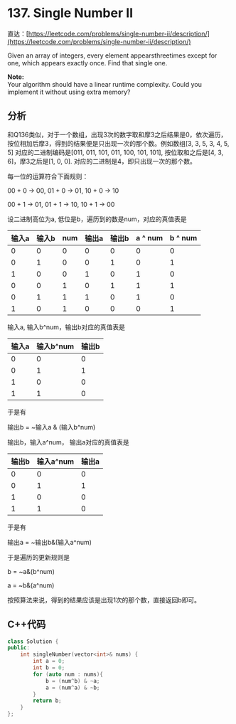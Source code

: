 # 137. Single Number II

直达：[https://leetcode.com/problems/single-number-ii/description/](https://leetcode.com/problems/single-number-ii/description/)

Given an array of integers, every element appearsthreetimes except for one, which appears exactly once. Find that single one.

**Note:**  
Your algorithm should have a linear runtime complexity. Could you implement it without using extra memory?

## 分析

和Q136类似，对于一个数组，出现3次的数字取和摩3之后结果是0，依次遍历，按位相加后摩3，得到的结果便是只出现一次的那个数。例如数组\[3, 3, 5, 3, 4, 5, 5\] 对应的二进制编码是\[011, 011, 101, 011, 100, 101, 101\], 按位取和之后是\[4, 3, 6\]，摩3之后是\[1, 0, 0\]. 对应的二进制是4，即只出现一次的那个数。

每一位的运算符合下面规则：

00 + 0 -&gt; 00, 01 + 0 -&gt; 01, 10 + 0 -&gt; 10

00 + 1 -&gt; 01, 01 + 1 -&gt; 10, 10 + 1 -&gt; 00

设二进制高位为a, 低位是b，遍历到的数是num，对应的真值表是 

| 输入a | 输入b | num | 输出a | 输出b | a ^ num | b ^ num |
| :--- | :--- | :--- | :--- | :--- | :--- | :--- |
| 0 | 0 | 0 | 0 | 0 | 0 | 0 |
| 0 | 1 | 0 | 0 | 1 | 0 | 1 |
| 1 | 0 | 0 | 1 | 0 | 1 | 0 |
| 0 | 0 | 1 | 0 | 1 | 1 | 1 |
| 0 | 1 | 1 | 1 | 0 | 1 | 0 |
| 1 | 0 | 1 | 0 | 0 | 0 | 1 |

输入a, 输入b^num，输出b对应的真值表是

| 输入a | 输入b^num | 输出b |
| :--- | :--- | :--- |
| 0 | 0 | 0 |
| 0 | 1 | 1 |
| 1 | 0 | 0 |
| 1 | 1 | 0 |

于是有

输出b = ~输入a & \(输入b^num\)

输出b，输入a^num， 输出a对应的真值表是

| 输出b | 输入a^num | 输出a |
| :--- | :--- | :--- |
| 0 | 0 | 0 |
| 0 | 1 | 1 |
| 1 | 0 | 0 |
| 1 | 1 | 0 |

于是有

输出a = ~输出b&\(输入a^num\)

于是遍历的更新规则是

b = ~a&\(b^num\)

a = ~b&\(a^num\)

按照算法来说，得到的结果应该是出现1次的那个数，直接返回b即可。

## C++代码

```cpp
class Solution {
public:
    int singleNumber(vector<int>& nums) {
        int a = 0;
        int b = 0;
        for (auto num : nums){
            b = (num^b) & ~a;
            a = (num^a) & ~b;
        }
        return b;
    }
};
```



